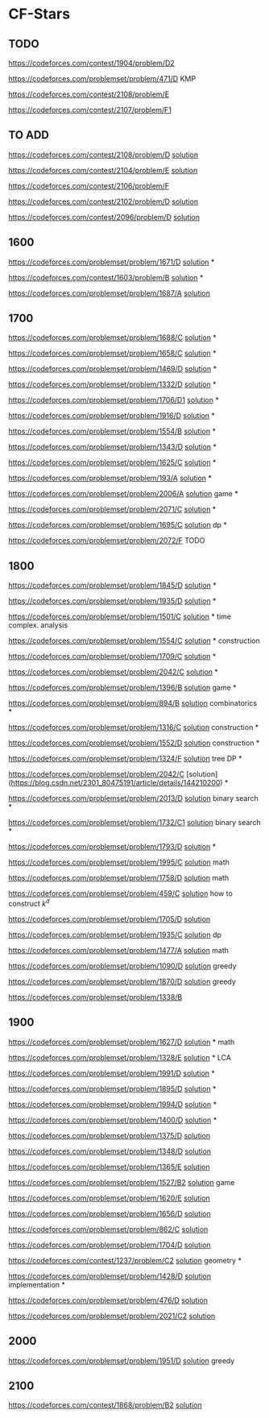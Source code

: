 # CF-Stars

## TODO
https://codeforces.com/contest/1904/problem/D2

https://codeforces.com/problemset/problem/471/D KMP

https://codeforces.com/contest/2108/problem/E

https://codeforces.com/contest/2107/problem/F1

## TO ADD
https://codeforces.com/contest/2108/problem/D [solution](https://zhuanlan.zhihu.com/p/1901611194315444540)

https://codeforces.com/contest/2104/problem/E [solution](https://codeforces.com/blog/entry/142472)

https://codeforces.com/contest/2106/problem/F 

https://codeforces.com/contest/2102/problem/D [solution](https://www.zhihu.com/search?type=content&q=Codeforces%20Round%201024%20(Div.%202))

https://codeforces.com/contest/2096/problem/D [solution](https://www.cnblogs.com/maburb/p/18836937)

## 1600
https://codeforces.com/problemset/problem/1671/D [solution](https://zhuanlan.zhihu.com/p/503401313) *
 
https://codeforces.com/contest/1603/problem/B [solution](https://codeforces.com/blog/entry/96460) *

https://codeforces.com/problemset/problem/1687/A [solution](https://www.bilibili.com/opus/727487921631789109)

## 1700
https://codeforces.com/problemset/problem/1688/C [solution](https://blog.csdn.net/weixin_61904259/article/details/125789252) *

https://codeforces.com/problemset/problem/1658/C [solution](https://www.acwing.com/solution/content/166734/) *

https://codeforces.com/problemset/problem/1469/D [solution](https://www.acwing.com/solution/content/171257/) * 

https://codeforces.com/problemset/problem/1332/D [solution](https://blog.csdn.net/Littlewhite520/article/details/105244608) *

https://codeforces.com/problemset/problem/1706/D1 [solution](https://blog.csdn.net/qq_45554473/article/details/127872291) *

https://codeforces.com/problemset/problem/1916/D [solution](https://blog.csdn.net/m0_59954214/article/details/138723629) *

https://codeforces.com/problemset/problem/1554/B [solution](https://blog.csdn.net/INGg__/article/details/119299898) *

https://codeforces.com/problemset/problem/1343/D [solution](https://blog.csdn.net/qq_45458915/article/details/105682206) *

https://codeforces.com/problemset/problem/1625/C [solution](https://www.cnblogs.com/s1mmons/p/15808539.html) *

https://codeforces.com/problemset/problem/193/A [solution](https://blog.csdn.net/HEU_xueyan/article/details/7632936) *

https://codeforces.com/problemset/problem/2006/A [solution](https://www.cnblogs.com/cjjsb/p/18397209) game *

https://codeforces.com/problemset/problem/2071/C [solution](https://zhuanlan.zhihu.com/p/27263034300) *

https://codeforces.com/problemset/problem/1695/C [solution](https://blog.nowcoder.net/n/0fd8d6bd7a314d40914ede57cb5f9375?from=nowcoder_improve) dp *

https://codeforces.com/problemset/problem/2072/F TODO

## 1800
https://codeforces.com/problemset/problem/1845/D [solution](https://codeforces.com/blog/entry/117791) *

https://codeforces.com/problemset/problem/1935/D [solution](https://www.cnblogs.com/wnsyou-blog/p/18109392) *

https://codeforces.com/problemset/problem/1501/C [solution](https://blog.csdn.net/qq_44691917/article/details/114882536) * time complex. analysis

https://codeforces.com/problemset/problem/1554/C [solution](https://www.acwing.com/solution/content/58820/) * construction

https://codeforces.com/problemset/problem/1709/C [solution](https://blog.csdn.net/QQ2530063577/article/details/125942093) *

https://codeforces.com/problemset/problem/2042/C [solution](https://zhuanlan.zhihu.com/p/10349236858) *

https://codeforces.com/problemset/problem/1396/B [solution](https://blog.csdn.net/dragonylee/article/details/108343568) game *

https://codeforces.com/problemset/problem/894/B [solution](https://blog.csdn.net/u013852115/article/details/78649382) combinatorics *

https://codeforces.com/problemset/problem/1316/C [solution](https://www.cnblogs.com/heyuhhh/p/12420353.html) construction *

https://codeforces.com/problemset/problem/1552/D [solution](https://blog.csdn.net/weixin_45948940/article/details/119789855) construction *

https://codeforces.com/problemset/problem/1324/F [solution](https://blog.csdn.net/Cosmic_Tree/article/details/117785941) tree DP *

https://codeforces.com/problemset/problem/2042/C [solution] (https://blog.csdn.net/2301_80475191/article/details/144210200) *

https://codeforces.com/problemset/problem/2013/D [solution](https://zhuanlan.zhihu.com/p/721240270) binary search *

https://codeforces.com/problemset/problem/1732/C1 [solution](https://zhuanlan.zhihu.com/p/576544336) binary search *

https://codeforces.com/problemset/problem/1793/D [solution](https://zhuanlan.zhihu.com/p/605848036) *

https://codeforces.com/problemset/problem/1995/C [solution](https://www.cnblogs.com/luckyblock/p/18319949#c) math

https://codeforces.com/problemset/problem/1758/D [solution](https://blog.csdn.net/weixin_40986490/article/details/128151197) math

https://codeforces.com/problemset/problem/459/C [solution](https://www.cnblogs.com/KirinSB/p/10375794.html) how to construct $k^d$

https://codeforces.com/problemset/problem/1705/D [solution](https://www.cnblogs.com/cjjsb/p/16578319.html#d-mark-and-lightbulbs)

https://codeforces.com/problemset/problem/1935/C [solution](https://www.acwing.com/solution/content/249004/) dp

https://codeforces.com/problemset/problem/1477/A [solution](https://blog.csdn.net/zzq0523/article/details/113777886) math

https://codeforces.com/problemset/problem/1090/D [solution](https://www.cnblogs.com/dilthey/p/10092161.html) greedy

https://codeforces.com/problemset/problem/1870/D [solution](https://www.cnblogs.com/cjjsb/p/17720915.html) greedy

https://codeforces.com/problemset/problem/1338/B

## 1900
https://codeforces.com/problemset/problem/1627/D [solution](https://www.acwing.com/solution/content/85387/) * math

https://codeforces.com/problemset/problem/1328/E [solution](https://www.cnblogs.com/dgsvygd/p/16530517.html) * LCA

https://codeforces.com/problemset/problem/1991/D [solution](https://www.cnblogs.com/cjjsb/p/18330970) *

https://codeforces.com/problemset/problem/1895/D [solution](https://www.cnblogs.com/cjjsb/p/17809455.html) *

https://codeforces.com/problemset/problem/1994/D [solution](https://www.cnblogs.com/showball/p/18393787) *

https://codeforces.com/problemset/problem/1400/D [solution](https://blog.csdn.net/weixin_45719073/article/details/108500980) *

https://codeforces.com/problemset/problem/1375/D [solution](https://blog.csdn.net/tomjobs/article/details/107147334)

https://codeforces.com/problemset/problem/1348/D [solution](https://blog.csdn.net/starlet_kiss/article/details/105899735)

https://codeforces.com/problemset/problem/1365/E [solution](https://blog.csdn.net/mrcrack/article/details/106635598)

https://codeforces.com/problemset/problem/1527/B2 [solution](https://www.cnblogs.com/TheRoadToTheGold/p/15254112.html) game

https://codeforces.com/problemset/problem/1620/E [solution](https://blog.csdn.net/SGDBS233/article/details/122936964)

https://codeforces.com/problemset/problem/1656/D [solution](https://blog.csdn.net/weixin_43823753/article/details/123744243)

https://codeforces.com/problemset/problem/862/C [solution](https://blog.csdn.net/lj130lj/article/details/78629481)

https://codeforces.com/problemset/problem/1704/D [solution](https://blog.csdn.net/Bananaaay/article/details/126097699)

https://codeforces.com/contest/1237/problem/C2 [solution](https://blog.csdn.net/weixin_44751481/article/details/102604601) geometry *

https://codeforces.com/problemset/problem/1428/D [solution](https://blog.csdn.net/tongjingqi_/article/details/109146192) implementation *

https://codeforces.com/problemset/problem/476/D [solution](https://www.cnblogs.com/kewowlo/p/4088328.html)

https://codeforces.com/problemset/problem/2021/C2 [solution](https://www.cnblogs.com/luckyblock/p/18451687#c2-%E8%B4%AA%E5%BF%83%E6%9E%9A%E4%B8%BE)

## 2000
https://codeforces.com/problemset/problem/1951/D [solution](https://www.cnblogs.com/qiujianACM/p/18120234) greedy

## 2100
https://codeforces.com/contest/1868/problem/B2 [solution](https://www.cnblogs.com/cjjsb/p/17694388.html)
